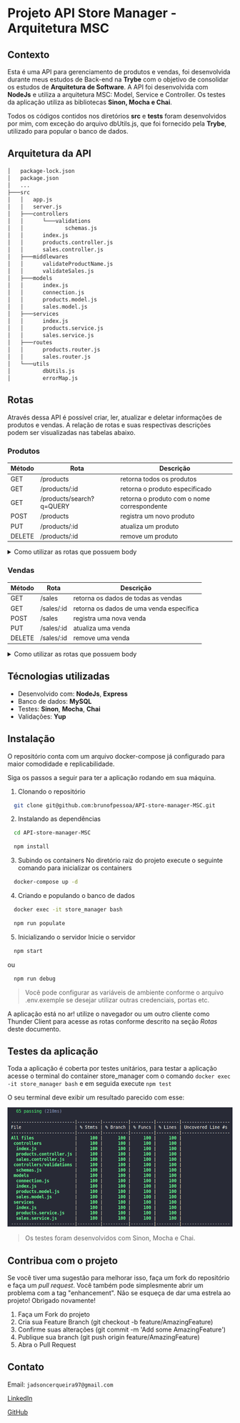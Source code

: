 # Projeto API Store Manager - Arquitetura MSC

## Contexto
Esta é uma API para gerenciamento de produtos e vendas, foi desenvolvida durante meus estudos de Back-end na __Trybe__ com o objetivo de consolidar os estudos de __Arquitetura de Software__. A API foi desenvolvida com __NodeJs__ e utiliza a arquitetura MSC: Model, Service e Controller. Os testes da aplicação utiliza as bibliotecas __Sinon, Mocha e Chai__.

Todos os códigos contidos nos diretórios __src__ e __tests__ foram desenvolvidos por mim, com exceção do arquivo dbUtils.js, que foi fornecido pela __Trybe__, utilizado para popular o banco de dados.

## Arquitetura da API
```
│   package-lock.json
│   package.json
│   ...
├───src
│   │   app.js
│   │   server.js
│   ├───controllers
│   │      └───validations
│   │             schemas.js
│   │      index.js
│   │      products.controller.js
│   │      sales.controller.js
│   ├───middlewares
│   │      validateProductName.js
│   │      validateSales.js
│   ├───models
│   │      index.js
│   │      connection.js
│   │      products.model.js
│   │      sales.model.js
│   ├───services
│   │      index.js
│   │      products.service.js
│   │      sales.service.js
│   ├───routes
│   │      products.router.js
│   │      sales.router.js
│   └───utils
│          dbUtils.js
│          errorMap.js
```

## Rotas

Através dessa API é possível criar, ler, atualizar e deletar informações de produtos e vendas. A relação de rotas e suas respectivas descrições podem ser visualizadas nas tabelas abaixo.

### Produtos
|Método|Rota|Descrição|
|-|-|-|
|GET|/products|retorna todos os produtos|
|GET|/products/:id|retorna o produto especificado|
|GET|/products/search?q=QUERY|retorna o produto com o nome correspondente|
|POST|/products|registra um novo produto|
|PUT|/products/:id|atualiza um produto|
|DELETE|/products/:id|remove um produto|

<details>
<summary>Como utilizar as rotas que possuem body</summary>

1. Registro de novo produto

  - O corpo da requisição deverá seguir o formato abaixo:
  
  ```js
  {
    "name": "Produto x"
  }
  ```

2. Atualização de produto
  - O corpo da requisição deverá seguir o formato abaixo:
  
  ```js
  {
    "name": "Novo nome"
  }
  ``` 
</details>

### Vendas
|Método|Rota|Descrição|
|-|-|-|
|GET|/sales|retorna os dados de todas as vendas|
|GET|/sales/:id|retorna os dados de uma venda específica|
|POST|/sales|registra uma nova venda|
|PUT|/sales/:id|atualiza uma venda|
|DELETE|/sales/:id|remove uma venda|

<details>
<summary>Como utilizar as rotas que possuem body</summary>

1. Registro de novas vendas

  - O corpo da requisição deverá seguir o formato abaixo:
  
  ```js
  [
    {
      "productId": 1,
      "quantity": 1
    },
    {
      "productId": 2,
      "quantity": 5
    }
  ]
  ```

1. Atualização de vendas
  - O endpoint deve ser acessível através do caminho (/sales/:id);
  - O corpo da requisição deverá seguir o formato abaixo:
  
  ```js
  [
    {
      "productId": 1,
      "quantity": 10
    },
    {
      "productId": 2,
      "quantity": 50
    }
  ]
  ```

2. Atualização de produto
  - O corpo da requisição deverá seguir o formato abaixo:
  
  ```js
  {
    "name": "Novo nome"
  }
  ``` 
</details>

## Técnologias utilizadas
- Desenvolvido com: __NodeJs__, __Express__
- Banco de dados: __MySQL__
- Testes: __Sinon__, __Mocha__, __Chai__
- Validações: __Yup__

## Instalação

O repositório conta com um arquivo docker-compose já configurado para maior comodidade e replicabilidade.

Siga os passos a seguir para ter a aplicação rodando em sua máquina.

1. Clonando o repositório
  ```sh
    git clone git@github.com:brunofpessoa/API-store-manager-MSC.git
  ```
2. Instalando as dependências
  ```sh
    cd API-store-manager-MSC
  ```
  ```sh
    npm install
  ```
3. Subindo os containers
No diretório raiz do projeto execute o seguinte comando para inicializar os containers
  ```sh
    docker-compose up -d
  ```
4. Criando e populando o banco de dados
  ```sh
    docker exec -it store_manager bash
  ```
  ```sh
    npm run populate
  ```
5. Inicializando o servidor
  Inicie o servidor
  ``` sh
    npm start
  ```
  ou
  ``` sh
    npm run debug
  ```
> Você pode configurar as variáveis de ambiente conforme o arquivo .env.exemple se desejar utilizar outras credenciais, portas etc.

A aplicação está no ar! utilize o navegador ou um outro cliente como Thunder Client para acesse as rotas conforme descrito na seção _Rotas_ deste documento.

## Testes da aplicação

Toda a aplicação é coberta por testes unitários, para testar a aplicação acesse o terminal do container store_manager com o comando `docker exec -it store_manager bash` e em seguida execute `npm test`

O seu terminal deve exibir um resultado parecido com esse:

![Cobertura de testes](./images/tests-coverage.png)

> Os testes foram desenvolvidos com Sinon, Mocha e Chai.

## Contribua com o projeto
Se você tiver uma sugestão para melhorar isso, faça um fork do repositório e faça um _pull request_. Você também pode simplesmente abrir um problema com a tag "enhancement". Não se esqueça de dar uma estrela ao projeto! Obrigado novamente!

1. Faça um Fork do projeto
2. Cria sua Feature Branch (git checkout -b feature/AmazingFeature)
3. Confirme suas alterações (git commit -m 'Add some AmazingFeature')
4. Publique sua branch (git push origin feature/AmazingFeature)
5. Abra o Pull Request

## Contato

Email: `jadsoncerqueira97@gmail.com`

[LinkedIn](https://www.linkedin.com/in/jadsoncerqueira/)

[GitHub](https://github.com/jadsoncerqueira/)
